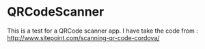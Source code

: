 # QRCodeScanner
This is a test for a QRCode scanner app.
I have take the code from : http://www.sitepoint.com/scanning-qr-code-cordova/
